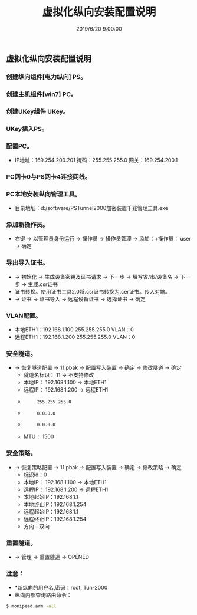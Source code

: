 ﻿---
title: 虚拟化纵向安装配置说明
tags: [eletric power]
categories: Eletric Power
description: 实验室全虚拟化场景中纵向的具体配置
date: 2019/6/20 9:00:00
---

## 虚拟化纵向安装配置说明

### 创建纵向组件[电力纵向] PS。

### 创建主机组件[win7] PC。

### 创建UKey组件 UKey。

### UKey插入PS。

<!-- more -->

### 配置PC。 
- IP地址：169.254.200.201 掩码：255.255.255.0 网关：169.254.200.1

### PC网卡0与PS网卡4连接网线。

### PC本地安装纵向管理工具。
- 目录地址：d:/software/PSTunnel2000加密装置千兆管理工具.exe

###	添加新操作员。
- 右键 -> 以管理员身份运行 -> 操作员 -> 操作员管理 -> 添加：+操作员： user -> 确定

### 导出导入证书。
- -> 初始化 -> 生成设备密钥及证书请求 -> 下一步 -> 填写省/市/设备名 -> 下一步 -> 生成.csr证书
- 证书转换。使用证书工具2.0将.csr证书转换为.cer证书。传入对端。
- -> 证书 -> 证书导入 -> 远程设备证书 -> 选择证书 -> 确定

### VLAN配置。
- 本地ETH1：192.168.1.100 255.255.255.0 VLAN：0
- 远程ETH1：192.168.1.200 255.255.255.0 VLAN：0

### 安全隧道。
- -> 恢复隧道配置 -> 11.pbak -> 配置写入装置 -> 确定 -> 修改隧道 -> 确定
	- 隧道名标识： 11 -> 不支持修改
	- 本地IP： 192.168.1.100 -> 本地ETH1
	- 远程IP： 192.168.1.200 -> 远程ETH1
	-          255.255.255.0
	-          0.0.0.0
	-          0.0.0.0
	- MTU：    1500
	
### 安全策略。
- -> 恢复策略配置 -> 11.pbak -> 配置写入装置 -> 确定 -> 修改策略 -> 确定
	- 标识id：0
	- 本地IP： 192.168.1.100 -> 本地ETH1
	- 远程IP： 192.168.1.200 -> 远程ETH1
	- 本地起始IP：192.168.1.1
	- 本地终止IP：192.168.1.254
	- 远程起始IP：192.168.1.1
	- 远程终止IP：192.168.1.254
	- 方向：双向

### 重置隧道。
- -> 管理 -> 重置隧道 -> OPENED
	
### 注意：
- *新纵向的用户名,密码：root, Tun-2000
- 纵向内部查询路由命令：
``` bash
$ monipead.arm -all
```

